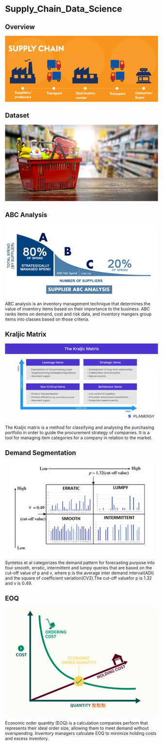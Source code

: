 # Supply_Chain_Data_Science

## Overview

<p align="center">
   <img src="supply-chain-actors-2.jpg">
</p>

## Dataset

<p align="center">
   <img src="img/supermarket.jpg">
</p>

## ABC Analysis

<p align="center">
   <img src="img/Supplier+ABC+Analysis.jpg">
</p>

ABC analysis is an inventory management technique that determines the value of inventory items based on their importance to the business. ABC ranks items on demand, cost and risk data, and inventory mangers group items into classes based on those criteria.

## Kraljic Matrix

<p align="center">
   <img src="img/The-Kraljic-Matrix.webp">
</p>

The Kraljic matrix is a method for classifying and analysing the purchasing portfolio in order to guide the procurement strategy of companies. It is a tool for managing item categories for a company in relation to the market.


## Demand Segmentation

<p align="center">
   <img src="img/adicv2.png">
</p>

Syntetos et al categorizes the demand pattern for forecasting purpose into four smooth, erratic, intermittent and lumpy queries that are based on the cut-off value of p and v, where p is the average inter demand interval(ADI) and the square of coefficient variation(CV2).The cut-off valuefor p is 1.32 and v is 0.49.

## EOQ

<p align="center">
   <img src="img/eoq1.png">
</p>

Economic order quantity (EOQ) is a calculation companies perform that represents their ideal order size, allowing them to meet demand without overspending. Inventory managers calculate EOQ to minimize holding costs and excess inventory.

